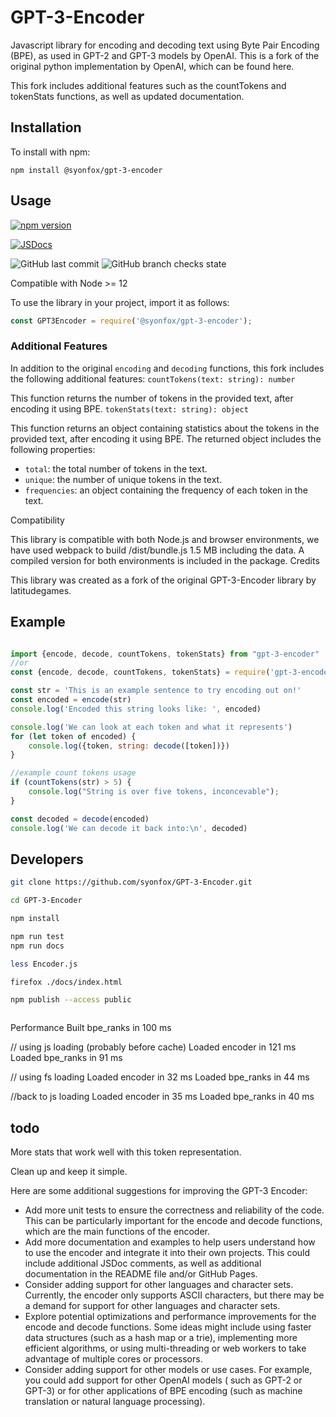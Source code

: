 # GPT-3-Encoder

Javascript library for encoding and decoding text using Byte Pair Encoding (BPE), as used in GPT-2 and GPT-3 models by
OpenAI. This is a fork of the original python implementation by OpenAI, which can be found here.

This fork includes additional features such as the countTokens and tokenStats functions, as well as updated
documentation.

## Installation

To install with npm:

```
npm install @syonfox/gpt-3-encoder
```

## Usage

<a href="https://www.npmjs.com/package/@syonfox/gpt-3-encoder">
  <img src="https://img.shields.io/npm/v/@syonfox/gpt-3-encoder.svg" alt="npm version">
</a>



[![JSDocs](https://img.shields.io/badge/JS%20Docs-Read%20them%20maybe-brightgreen)](https://syonfox.github.io/GPT-3-Encoder/)

![GitHub last commit](https://img.shields.io/github/last-commit/syonfox/GPT-3-Encoder)
![GitHub branch checks state](https://img.shields.io/github/checks-status/syonfox/GPT-3-Encoder/master)


Compatible with Node >= 12

To use the library in your project, import it as follows:

```js
const GPT3Encoder = require('@syonfox/gpt-3-encoder');
```

### Additional Features

In addition to the original `encoding` and `decoding` functions, this fork includes the following additional features:
`countTokens(text: string): number`

This function returns the number of tokens in the provided text, after encoding it using BPE.
`tokenStats(text: string): object`

This function returns an object containing statistics about the tokens in the provided text, after encoding it using
BPE. The returned object includes the following properties:

- `total`: the total number of tokens in the text.
- `unique`: the number of unique tokens in the text.
- `frequencies`: an object containing the frequency of each token in the text.

Compatibility

This library is compatible with both Node.js and browser environments, we have used webpack to build /dist/bundle.js 1.5 MB including the data. A compiled version for both environments is included in the package.
Credits

This library was created as a fork of the original GPT-3-Encoder library by latitudegames.

## Example

```js

import {encode, decode, countTokens, tokenStats} from "gpt-3-encoder"
//or
const {encode, decode, countTokens, tokenStats} = require('gpt-3-encoder')

const str = 'This is an example sentence to try encoding out on!'
const encoded = encode(str)
console.log('Encoded this string looks like: ', encoded)

console.log('We can look at each token and what it represents')
for (let token of encoded) {
    console.log({token, string: decode([token])})
}

//example count tokens usage
if (countTokens(str) > 5) {
    console.log("String is over five tokens, inconcevable");
}

const decoded = decode(encoded)
console.log('We can decode it back into:\n', decoded)

```

## Developers

```sh
git clone https://github.com/syonfox/GPT-3-Encoder.git

cd GPT-3-Encoder

npm install

npm run test
npm run docs

less Encoder.js

firefox ./docs/index.html

npm publish --access public



```
Performance 
Built bpe_ranks  in  100 ms

// using js loading (probably before cache)
Loaded encoder  in  121 ms
Loaded bpe_ranks  in  91 ms

// using fs loading
Loaded encoder  in  32 ms
Loaded bpe_ranks  in  44 ms

//back to js loading
Loaded encoder  in  35 ms
Loaded bpe_ranks  in  40 ms


## todo

More stats that work well with this token representation.

Clean up and keep it simple.

Here are some additional suggestions for improving the GPT-3 Encoder:

- Add more unit tests to ensure the correctness and reliability of the code. This can be particularly important for the
  encode and decode functions, which are the main functions of the encoder.
- Add more documentation and examples to help users understand how to use the encoder and integrate it into their own
  projects. This could include additional JSDoc comments, as well as additional documentation in the README file and/or
  GitHub Pages.
- Consider adding support for other languages and character sets. Currently, the encoder only supports ASCII characters,
  but there may be a demand for support for other languages and character sets.
- Explore potential optimizations and performance improvements for the encode and decode functions. Some ideas might
  include using faster data structures (such as a hash map or a trie), implementing more efficient algorithms, or using
  multi-threading or web workers to take advantage of multiple cores or processors.
- Consider adding support for other models or use cases. For example, you could add support for other OpenAI models (
  such as GPT-2 or GPT-3) or for other applications of BPE encoding (such as machine translation or natural language
  processing).

